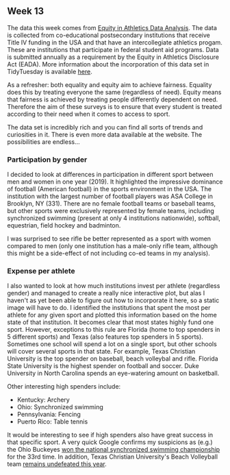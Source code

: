## Week 13

The data this week comes from [Equity in Athletics Data Analysis](https://ope.ed.gov/athletics/#/datafile/list). The data is collected from co-educational postsecondary institutions that receive Title IV funding in the USA and that have an intercollegiate athletics progam. These are institutions that participate in federal student aid programs. Data is submitted annually as a requirement by the Equity in Athletics Disclosure Act (EADA). More information about the incorporation of this data set in TidyTuesday is available [here](https://github.com/rfordatascience/tidytuesday/blob/master/data/2022/2022-03-29/readme.md).

As a refresher: both equality and equity aim to achieve fairness. Equality does this by treating everyone the same (regardless of need). Equity means that fairness is achieved by treating people differently dependent on need. Therefore the aim of these surveys is to ensure that every student is treated according to their need when it comes to access to sport.

The data set is incredibly rich and you can find all sorts of trends and curiosities in it. There is even more data available at the website. The possibilities are endless...

### Participation by gender

I decided to look at differences in participation in different sport between men and women in one year (2019). It highlighted the impressive dominance of football (American football) in the sports environment in the USA. The institution with the largest number of football players was ASA College in Brooklyn, NY (331). There are no female football teams or baseball teams, but other sports were exclusively represented by female teams, including synchronized swimming (present at only 4 institutions nationwide), softball, equestrian, field hockey and badminton. 

I was surprised to see rifle be better represented as a sport with women compared to men (only one institution has a male-only rifle team, although this might be a side-effect of not including co-ed teams in my analysis). 

### Expense per athlete

I also wanted to look at how much institutions invest per athlete (regardless gender) and managed to create a really nice interactive plot, but alas I haven't as yet been able to figure out how to incorporate it here, so a static image will have to do. I identified the institutions that spent the most per athlete for any given sport and plotted this information based on the home state of that institution. It becomes clear that most states highly fund one sport. However, exceptions to this rule are Florida (home to top spenders in 5 different sports) and Texas (also features top spenders in 5 sports). Sometimes one school will spend a lot on a single sport, but other schools will cover several sports in that state. For example, Texas Christian University is the top spender on baseball, beach volleybal and rifle. Florida State University is the highest spender on football and soccer. Duke University in North Carolina spends an eye-watering amount on basketball.

Other interesting high spenders include:

- Kentucky: Archery
- Ohio: Synchronized swimming
- Pennsylvania: Fencing
- Puerto Rico: Table tennis
           
It would be interesting to see if high spenders also have great success in that specific sport. A very quick Google confirms my suspicions as (e.g.) the Ohio Buckeyes [won the national synchronized swimming championship](https://eu.dispatch.com/story/sports/2022/03/27/synchronized-swimming-ohio-state-wins-33rd-national-championship/7186445001/) for the 33rd time. In addition, Texas Christian University's Beach Volleyball team [remains undefeated this year](https://gofrogs.com/sports/womens-beach-volleyball/schedule/2022).
